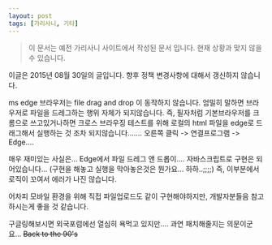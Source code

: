 ```yaml
---
layout: post
tags: [가리사니, 기타]
---
```


> 이 문서는 예전 가리사니 사이트에서 작성된 문서 입니다.
현재 상황과 맞지 않을 수 있습니다.



이글은 2015년 08월 30일의 글입니다.
향후 정책 변경사항에 대해서 갱신하지 않습니다.


ms edge 브라우저는 file drag and drop 이 동작하지 않습니다.
엄밀히 말하면 브라우저로 파일을 드레그하는 행위 자체가 되지않습니다.
즉, 필자처럼 기본브라우저를 크롬으로 쓰고있거나하면 크로스 브라우징 테스트를 위해 로컬의 html 파일을 edge로 드래그해서 실행하는 것 조차 되지않습니다.......
오른쪽 클릭 -> 연결프로그램 -> Edge....

매우 재미있는 사실은... Edge에서 파일 드레그 앤 드롭이.... 자바스크립트로 구현은 되어있습니다...
(구현을 해놓고 실행을 막아놓은것은 뭔가요... 하하..;;;;)
즉, 이부분에서 로직이 꼬여서 에러가 나진 않습니다.

어차피 모바일 환경을 위해 직접 파일업로드도 같이 구현해야하지만, 개발자분들음 참고하시는게 좋을 것 같습니다.

구글링해보시면 외국포럼에선 열심히 욕먹고 있지만.... 과연 패치해줄지는 의문이군요...
~~Back to the 90's~~